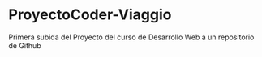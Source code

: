 # ProyectoCoder-Viaggio

Primera subida del Proyecto del curso de Desarrollo Web a un repositorio de Github 
